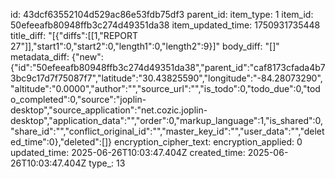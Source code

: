 id: 43dcf63552104d529ac86e53fdb75df3
parent_id: 
item_type: 1
item_id: 50efeeafb80948ffb3c274d49351da38
item_updated_time: 1750931735448
title_diff: "[{\"diffs\":[[1,\"REPORT 27\"]],\"start1\":0,\"start2\":0,\"length1\":0,\"length2\":9}]"
body_diff: "[]"
metadata_diff: {"new":{"id":"50efeeafb80948ffb3c274d49351da38","parent_id":"caf8173cfada4b73bc9c17d7f75087f7","latitude":"30.43825590","longitude":"-84.28073290","altitude":"0.0000","author":"","source_url":"","is_todo":0,"todo_due":0,"todo_completed":0,"source":"joplin-desktop","source_application":"net.cozic.joplin-desktop","application_data":"","order":0,"markup_language":1,"is_shared":0,"share_id":"","conflict_original_id":"","master_key_id":"","user_data":"","deleted_time":0},"deleted":[]}
encryption_cipher_text: 
encryption_applied: 0
updated_time: 2025-06-26T10:03:47.404Z
created_time: 2025-06-26T10:03:47.404Z
type_: 13